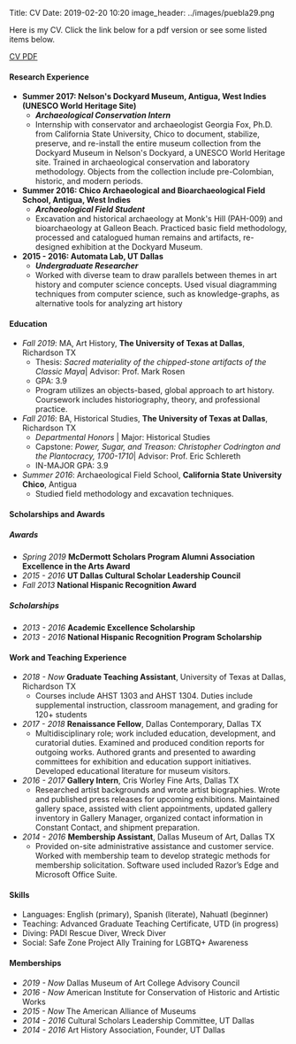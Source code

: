 Title: CV
Date: 2019-02-20 10:20
image_header: ../images/puebla29.png

Here is my CV. Click the link below for a pdf version or see some listed items below.


[CV PDF]({static}/pdfs/cv.pdf)


#### Research Experience
- **Summer 2017: Nelson's Dockyard Museum, Antigua, West Indies (UNESCO World Heritage Site)**
    - **_Archaeological Conservation Intern_**
    - Internship with conservator and archaeologist Georgia Fox, Ph.D. from California State University, Chico to document, stabilize, 
      preserve, and re-install the entire museum collection from the Dockyard Museum in Nelson's Dockyard, a UNESCO World Heritage site. 
      Trained in archaeological conservation and laboratory methodology. Objects from the collection include pre-Colombian, historic, 
      and modern periods.
- **Summer 2016: Chico Archaeological and Bioarchaeological Field School, Antigua, West Indies**
    - **_Archaeological Field Student_**
    - Excavation and historical archaeology at Monk's Hill (PAH-009) and bioarchaeology at Galleon Beach. Practiced basic field methodology, 
      processed and catalogued human remains and artifacts, re-designed exhibition at the Dockyard Museum.
- **2015 - 2016: Automata Lab, UT Dallas**
    - **_Undergraduate Researcher_**
    - Worked with diverse team to draw parallels between themes in art history and computer science concepts. Used visual diagramming 
      techniques from computer science, such as knowledge-graphs, as alternative tools for analyzing art history


#### Education
- _Fall 2019_: MA, Art History, **The University of Texas at Dallas**, Richardson TX
    - Thesis: _Sacred materiality of the chipped-stone artifacts of the Classic Maya_| Advisor: Prof. Mark Rosen
    - GPA: 3.9
    - Program utilizes an objects-based, global approach to art history. Coursework includes historiography, theory, and 
      professional practice.
- _Fall 2016_: BA, Historical Studies, **The University of Texas at Dallas**, Richardson TX
    - _Departmental Honors_ | Major: Historical Studies
    - Capstone: _Power, Sugar, and Treason: Christopher Codrington and the Plantocracy, 1700-1710_| Advisor: Prof. Eric Schlereth
    - IN-MAJOR GPA: 3.9
- _Summer 2016_: Archaeological Field School, **California State University Chico**, Antigua
    - Studied field methodology and excavation techniques.


#### Scholarships and Awards
##### Awards
- _Spring 2019_  **McDermott Scholars Program Alumni Association Excellence in the Arts Award**
- _2015 - 2016_ **UT Dallas Cultural Scholar Leadership Council**
- _Fall 2013_ **National Hispanic Recognition Award**
##### Scholarships
- _2013 - 2016_ **Academic Excellence Scholarship**
- _2013 - 2016_ **National Hispanic Recognition Program Scholarship**


#### Work and Teaching Experience
- _2018 - Now_ **Graduate Teaching Assistant**, University of Texas at Dallas, Richardson TX
    - Courses include AHST 1303 and AHST 1304. Duties include supplemental instruction, classroom management, and grading for 120+ students
- _2017 - 2018_ **Renaissance Fellow**, Dallas Contemporary, Dallas TX
    - Multidisciplinary role; work included education, development, and curatorial duties. Examined and produced condition reports for 
      outgoing works. Authored grants and presented to awarding committees for exhibition and education support initiatives. Developed 
      educational literature for museum visitors.
- _2016 - 2017_ **Gallery Intern**, Cris Worley Fine Arts, Dallas TX
    - Researched artist backgrounds and wrote artist biographies. Wrote and published press releases for upcoming exhibitions. Maintained 
      gallery space, assisted with client appointments, updated gallery inventory in Gallery Manager, organized contact information in 
      Constant Contact, and shipment preparation.
- _2014 - 2016_ **Membership Assistant**, Dallas Museum of Art, Dallas TX 
    - Provided on-site administrative assistance and customer service. Worked with membership team to develop strategic methods for 
      membership solicitation. Software used included Razor’s Edge and Microsoft Office Suite.


#### Skills
- Languages: English (primary), Spanish (literate), Nahuatl (beginner)
- Teaching: Advanced Graduate Teaching Certificate, UTD (in progress)
- Diving: PADI Rescue Diver, Wreck Diver
- Social: Safe Zone Project Ally Training for LGBTQ+ Awareness


#### Memberships
- _2019 - Now_ Dallas Museum of Art College Advisory Council
- _2016 - Now_ American Institute for Conservation of Historic and Artistic Works
- _2015 - Now_ The American Alliance of Museums
- _2014 - 2016_ Cultural Scholars Leadership Committee, UT Dallas
- _2014 - 2016_ Art History Association, Founder, UT Dallas


<br>
